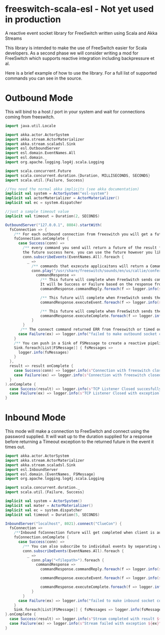 # freeswitch-scala-esl - Not yet used in production
A reactive event socket library for FreeSwitch written using Scala and Akka Streams

This library is intended to make the use of FreeSwitch easier for Scala developers. As a second phase we will consider writing a mod for FreeSwitch which supports reactive integration including backpressure et al. 

Here is a brief example of how to use the library. For a full list of supported commands you can see in the source.

# Outbound Mode

This will bind to a host / port in your system and wait for connections coming from freeswitch.  

```scala
import java.util.Locale

import akka.actor.ActorSystem
import akka.stream.ActorMaterializer
import akka.stream.scaladsl.Sink
import esl.OutboundServer
import esl.domain.EventNames.All
import esl.domain._
import org.apache.logging.log4j.scala.Logging

import scala.concurrent.Future
import scala.concurrent.duration.{Duration, MILLISECONDS, SECONDS}
import scala.util.{Failure, Success}

//You need the normal akka implicits (see akka documentation)
implicit val system = ActorSystem("esl-system")
implicit val actorMaterializer = ActorMaterializer()
implicit val ec = system.dispatcher

//just a sample timeout value
implicit val timeout = Duration(2, SECONDS)

OutboundServer("127.0.0.1", 8084).startWith(
  fsConnection => {
    /** For each outbound connection from freeswitch you will get a future named here 'fsConnection' this future will complete when we get a response from freeswitch to a connect command that is sent automatically by the library. */
    fsConnection.onComplete {
      case Success(conn) =>
        /** every command you send will return a future of the result from freeswitch, we just use foreach to get in to 
        the future success here, you can use the future however you like including adding an onComplete callback*/
        conn.subscribeEvents(EventNames.All).foreach {
          _ =>
            /** commands that exzecute applicaitons will return a ComandResponse which has 3 futures. See below: */
            conn.play("/usr/share/freeswitch/sounds/en/us/callie/conference/8000/conf-pin.wav").foreach {    
              commandResponse =>
                /** This future will complete when FreeSwitch sends command/reply message to the socket. 
                It will be Success or Failure based on the response from FreeSwitch*/
                commandResponse.commandReply.foreach(f => logger.info(s"Got command reply: ${f}"))

                /** This future will complete when FreeSwitch sends the CHANNEL_EXECUTE event to the socket */
                commandResponse.executeEvent.foreach(f => logger.info(s"Got ChannelExecute event: ${f}"))

                /** This future will complete when FreeSwitch sends the CHANNEL_EXECUTE_COMPLETE  event to the socket */
                commandResponse.executeComplete.foreach(f => logger.info(s"ChannelExecuteComplete event: ${f}"))
            }
        }
       /** The connect command returned ERR from freeswitch or timed out */
      case Failure(ex) => logger.info("failed to make outbound socket connection", ex)
    }
    /** You can push in a Sink of FSMessage to create a reactive pipeline for all the events coming down the socket */
    Sink.foreach[List[FSMessage]] { fsMessages => 
      logger.info(fsMessages) 
    }    
  },
  result => result onComplete {
    case Success(conn) => logger.info(s"Connection with freeswitch closed normally ${conn.localAddress}")
    case Failure(ex) => logger.info(s"Connection with freeswitch closed with exception: ${ex}")
  }
).onComplete {
  case Success(result) => logger.info(s"TCP Listener Closed succesfully ${result}")
  case Failure(ex) => logger.info(s"TCP Listener Closed with exception  ${ex}")
}
```

# Inbound Mode

This mode will make a connection to FreeSwitch and connect using the password supplied. It will wait up to the duration supplied for a response before returning a Timeout exception to the returned future in the event it times out. 

```scala
import akka.actor.ActorSystem
import akka.stream.ActorMaterializer
import akka.stream.scaladsl.Sink
import esl.InboundServer
import esl.domain.{EventNames, FSMessage}
import org.apache.logging.log4j.scala.Logging

import scala.concurrent.duration._
import scala.util.{Failure, Success}

implicit val system = ActorSystem()
implicit val mater = ActorMaterializer()
implicit val ec = system.dispatcher
implicit val timeout = Duration(5, SECONDS)

InboundServer("localhost", 8021).connect("ClueCon") {
  fsConnection =>
    /**Inbound fsConnection future will get completed when client is authorised by freeswitch*/
    fsConnection.onComplete {
      case Success(conn) =>
        /** You can also subscribe to individual events by separating with a comma in to the subscribeEvents params**/
        conn.subscribeEvents(EventNames.All).foreach {
          _ =>
            conn.play("<filepath>").foreach {
              commandResponse =>
                commandResponse.commandReply.foreach(f => logger.info(s"Got command reply: ${f}"))

                commandResponse.executeEvent.foreach(f => logger.info(s"Got ChannelExecute event: ${f}"))

                commandResponse.executeComplete.foreach(f => logger.info(s"ChannelExecuteComplete event: ${f}"))
            }
        }
      case Failure(ex) => logger.info("failed to make inbound socket connection", ex)
    }
    Sink.foreach[List[FSMessage]] { fsMessages => logger.info(fsMessages) }
}.onComplete {
  case Success(result) => logger.info(s"Stream completed with result ${result}")
  case Failure(ex) => logger.info(s"Stream failed with exception ${ex}")
}
```



